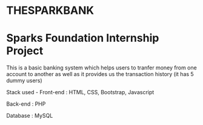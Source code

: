 # THESPARKBANK
# Sparks Foundation Internship Project
This is a basic banking system which helps users to tranfer money from one account to another as well as it provides us the transaction history (it has  5 dummy users)

Stack used -  Front-end : HTML, CSS, Bootstrap, Javascript  

Back-end : PHP  

Database : MySQL